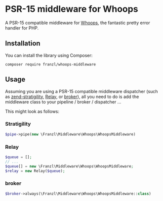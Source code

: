 # PSR-15 middleware for Whoops

A PSR-15 compatible middleware for [Whoops](https://github.com/filp/whoops), the fantastic pretty error handler for PHP.

## Installation

You can install the library using Composer:

    composer require franzl/whoops-middleware

## Usage

Assuming you are using a PSR-15 compatible middleware dispatcher (such as [zend-stratigility](https://github.com/zendframework/zend-stratigility), [Relay](http://relayphp.com/2.x), or [broker](https://github.com/northwoods/broker)), all you need to do is add the middleware class to your pipeline / broker / dispatcher ...

This might look as follows:

### Stratigility

```php
$pipe->pipe(new \Franzl\Middleware\Whoops\WhoopsMiddleware)
```

### Relay

```php
$queue = [];
// ...
$queue[] = new \Franzl\Middleware\Whoops\WhoopsMiddleware;
$relay = new Relay($queue);
```

### broker

```php
$broker->always(\Franzl\Middleware\Whoops\WhoopsMiddleware::class)
```
